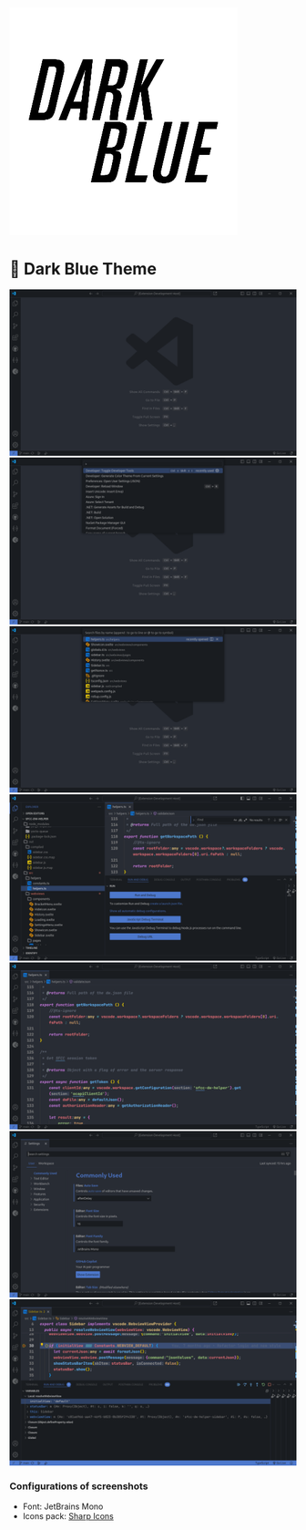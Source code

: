 ![](/media/icon.png)

# 🔵 Dark Blue Theme

![](/media/screenshot_001.png)
![](/media/screenshot_002.png)
![](/media/screenshot_003.png)
![](/media/screenshot_004.png)
![](/media/screenshot_005.png)
![](/media/screenshot_006.png)
![](/media/screenshot_007.png)


### Configurations of screenshots 
- Font: JetBrains Mono
- Icons pack: [Sharp Icons](https://marketplace.visualstudio.com/items?itemName=CiberTurtle.sharp-icons)
